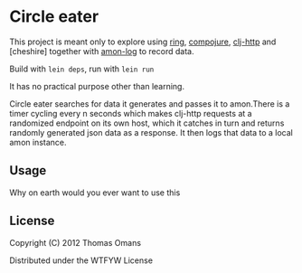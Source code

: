 # Circle eater

This project is meant only to explore using [ring](https://github.com/mmcgrana/ring), [compojure](https://github.com/weavejester/compojure), [clj-http](https://github.com/dakrone/clj-http) and [cheshire] together with [amon-log](https://github.com/dakrone/cheshire) to record data.

Build with `lein deps`, run with `lein run`

It has no practical purpose other than learning.

Circle eater searches for data it generates and passes it to amon.There is a timer cycling every n seconds which makes clj-http requests at a randomized endpoint on its own host, which it catches in turn and returns randomly generated json data as a response. It then logs that data to a local amon instance.

## Usage

Why on earth would you ever want to use this

## License

Copyright (C) 2012 Thomas Omans

Distributed under the WTFYW License
